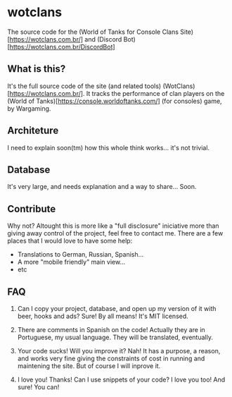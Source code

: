 # wotclans
The source code for the (World of Tanks for Console Clans Site)[https://wotclans.com.br/] and (Discord Bot)[https://wotclans.com.br/DiscordBot]

## What is this?

It's the full source code of the site (and related tools) (WotClans)[https://wotclans.com.br/]. It tracks the performance of clan players on the
(World of Tanks)[https://console.worldoftanks.com/] (for consoles) game, by Wargaming.

## Architeture

I need to explain soon(tm) how this whole think works... it's not trivial.

## Database

It's very large, and needs explanation and a way to share... Soon.

## Contribute

Why not? Altought this is more like a "full disclosure" iniciative more than giving away control of the project, feel free to contact me. There are a few places
that I would love to have some help:

* Translations to German, Russian, Spanish...
* A more "mobile friendly" main view...
* etc

## FAQ

1) Can I copy your project, database, and open up my version of it with beer, hooks and ads?
   Sure! By all means! It's MIT licensed.

2) There are comments in Spanish on the code!
   Actually they are in Portuguese, my usual language. They will be translated, eventually.

3) Your code sucks! Will you improve it?
   Nah! It has a purpose, a reason, and works very fine giving the constraints of cost in running and maintening the site. But of course I will inprove it.

4) I love you! Thanks! Can I use snippets of your code?
   I love you too! And sure! You can!

